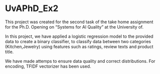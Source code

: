 # UvAPhD_Ex2

This project was created for the second task of the take home assignment for the Ph.D. Opening on “Systems for AI Quality” at the University of.

In this project, we have applied a logistic regression model to the provided data to create a binary classifier, to classify data between two categories (Kitchen,Jewelry)
using features such as ratings, review texts and product title. 

We have made attemps to ensure data quality and correct distributions. For encoding, TFIDF vectorizer has been used.
